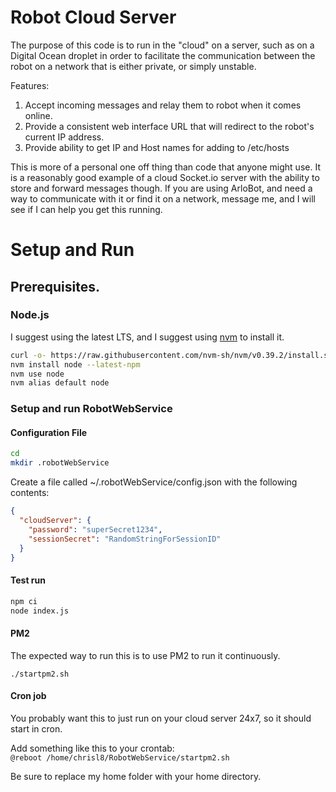 Robot Cloud Server
====================

The purpose of this code is to run in the "cloud" on a server, such as on a Digital Ocean droplet in order to facilitate the communication between the robot on a network that is either private, or simply unstable.

Features:
1. Accept incoming messages and relay them to robot when it comes online.  
2. Provide a consistent web interface URL that will redirect to the robot's current IP address. 
3. Provide ability to get IP and Host names for adding to /etc/hosts 

This is more of a personal one off thing than code that anyone might use.
It is a reasonably good example of a cloud Socket.io server with the ability to store and forward messages though.
If you are using ArloBot, and need a way to communicate with it or find it on a network, message me, and I will see if I can help you get this running.  

# Setup and Run

## Prerequisites.

### Node.js
I suggest using the latest LTS, and I suggest using [nvm](https://github.com/nvm-sh/nvm) to install it.
```bash
curl -o- https://raw.githubusercontent.com/nvm-sh/nvm/v0.39.2/install.sh | bash
nvm install node --latest-npm
nvm use node
nvm alias default node
```

### Setup and run RobotWebService

#### Configuration File
```bash
cd
mkdir .robotWebService
```
Create a file called ~/.robotWebService/config.json with the following contents:
```json
{
  "cloudServer": {
    "password": "superSecret1234",
    "sessionSecret": "RandomStringForSessionID"
  }
}
```

#### Test run
```bash
npm ci
node index.js
```

#### PM2
The expected way to run this is to use PM2 to run it continuously. 

`./startpm2.sh`

#### Cron job
You probably want this to just run on your cloud server 24x7, so it should start in cron.

Add something like this to your crontab:  
`@reboot /home/chrisl8/RobotWebService/startpm2.sh`  

Be sure to replace my home folder with your home directory.